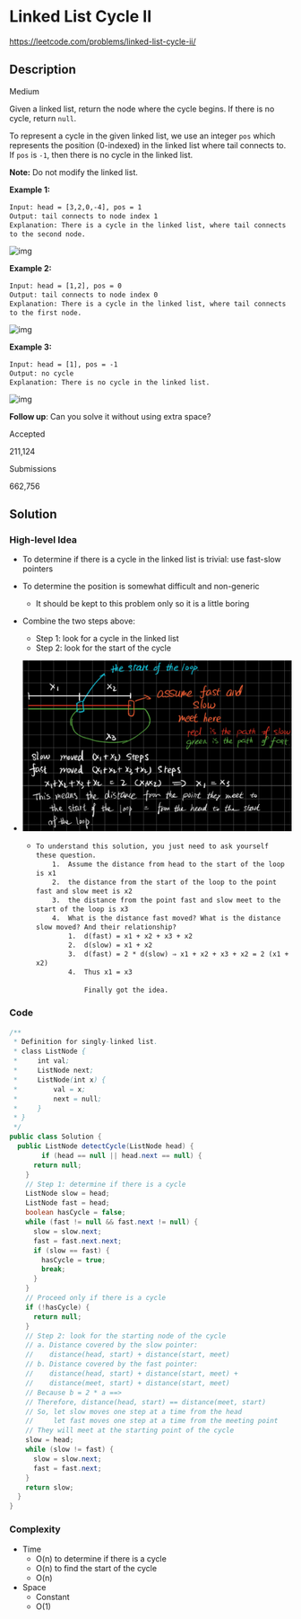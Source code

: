 # Linked List Cycle II

<https://leetcode.com/problems/linked-list-cycle-ii/>

## Description

Medium

Given a linked list, return the node where the cycle begins. If there is no cycle, return `null`.

To represent a cycle in the given linked list, we use an integer `pos` which represents the position (0-indexed) in the linked list where tail connects to. If `pos` is `-1`, then there is no cycle in the linked list.

**Note:** Do not modify the linked list.

 

**Example 1:**

```
Input: head = [3,2,0,-4], pos = 1
Output: tail connects to node index 1
Explanation: There is a cycle in the linked list, where tail connects to the second node.
```

![img](https://assets.leetcode.com/uploads/2018/12/07/circularlinkedlist.png)

**Example 2:**

```
Input: head = [1,2], pos = 0
Output: tail connects to node index 0
Explanation: There is a cycle in the linked list, where tail connects to the first node.
```

![img](https://assets.leetcode.com/uploads/2018/12/07/circularlinkedlist_test2.png)

**Example 3:**

```
Input: head = [1], pos = -1
Output: no cycle
Explanation: There is no cycle in the linked list.
```

![img](https://assets.leetcode.com/uploads/2018/12/07/circularlinkedlist_test3.png)

 

**Follow up**:
Can you solve it without using extra space?

Accepted

211,124

Submissions

662,756

## Solution

### High-level Idea

- To determine if there is a cycle in the linked list is trivial: use fast-slow pointers

- To determine the position is somewhat difficult and non-generic

  - It should be kept to this problem only so it is a little boring

- Combine the two steps above:

  - Step 1: look for a cycle in the linked list
  - Step 2: look for the start of the cycle

- ![cyclenode](cyclenode.png)

  - ```
    To understand this solution, you just need to ask yourself these question.
        1.  Assume the distance from head to the start of the loop is x1
        2.  the distance from the start of the loop to the point fast and slow meet is x2
        3.  the distance from the point fast and slow meet to the start of the loop is x3
        4.  What is the distance fast moved? What is the distance slow moved? And their relationship?
            1.  d(fast) = x1 + x2 + x3 + x2
            2.  d(slow) = x1 + x2
            3.  d(fast) = 2 * d(slow) ⇒ x1 + x2 + x3 + x2 = 2 (x1 + x2)
            4.  Thus x1 = x3
    
                Finally got the idea.
    ```

### Code

```java
/**
 * Definition for singly-linked list.
 * class ListNode {
 *     int val;
 *     ListNode next;
 *     ListNode(int x) {
 *         val = x;
 *         next = null;
 *     }
 * }
 */
public class Solution {
  public ListNode detectCycle(ListNode head) {
		if (head == null || head.next == null) {
      return null;
    }
    // Step 1: determine if there is a cycle
    ListNode slow = head;
    ListNode fast = head;
    boolean hasCycle = false;
    while (fast != null && fast.next != null) {
      slow = slow.next;
      fast = fast.next.next;
      if (slow == fast) {
        hasCycle = true;
        break;
      }
    }
    // Proceed only if there is a cycle
    if (!hasCycle) {
      return null;
    }
    // Step 2: look for the starting node of the cycle
    // a. Distance covered by the slow pointer:
    //    distance(head, start) + distance(start, meet)
    // b. Distance covered by the fast pointer:
    //    distance(head, start) + distance(start, meet) +
    //    distance(meet, start) + distance(start, meet)
    // Because b = 2 * a ==>
    // Therefore, distance(head, start) == distance(meet, start)
    // So, let slow moves one step at a time from the head
    //     let fast moves one step at a time from the meeting point
    // They will meet at the starting point of the cycle
    slow = head;
    while (slow != fast) {
      slow = slow.next;
      fast = fast.next;
    }
    return slow;
  }
}
```

### Complexity

- Time
  - O(n) to determine if there is a cycle
  - O(n) to find the start of the cycle
  - O(n)
- Space
  - Constant
  - O(1)